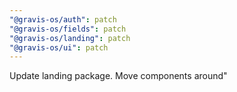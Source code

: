```yaml
---
"@gravis-os/auth": patch
"@gravis-os/fields": patch
"@gravis-os/landing": patch
"@gravis-os/ui": patch
---
```


Update landing package. Move components around"
